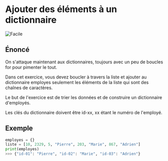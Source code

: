 # Ajouter des éléments à un dictionnaire

![Facile](https://img.shields.io/badge/-Facile-success)

## Énoncé

On s'attaque maintenant aux dictionnaires, toujours avec un peu de boucles for pour pimenter le tout.

Dans cet exercice, vous devez boucler à travers la liste et ajouter au dictionnaire employes seulement les éléments de la liste qui sont des chaînes de caractères.

Le but de l'exercice est de trier les données et de construire un dictionnaire d'employés.

Les clés du dictionnaire doivent être id-xx, xx étant le numéro de l'employé.

## Exemple

```python
employes = {}
liste = [10, 2329, 5, "Pierre", 203, "Marie", 867, "Adrien"]
print(employes)
>>> {"id-01": "Pierre", "id-02": "Marie", "id-03": "Adrien"}
```
